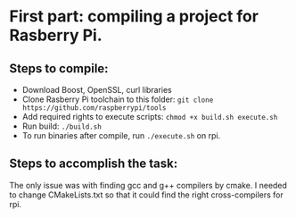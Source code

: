 # First part: compiling a project for Rasberry Pi.

## Steps to compile:
* Download Boost, OpenSSL, curl libraries
* Clone Rasberry Pi toolchain to this folder: `git clone https://github.com/raspberrypi/tools`
* Add required rights to execute scripts: `chmod +x build.sh execute.sh`
* Run build: `./build.sh`
* To run binaries after compile, run `./execute.sh` on rpi.

## Steps to accomplish the task:
The only issue was with finding gcc and g++ compilers by cmake. I needed to change CMakeLists.txt so that it could find the right cross-compilers for rpi.

